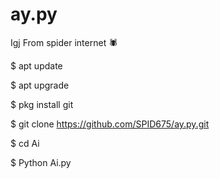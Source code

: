 # ay.py
Igj
From spider internet 🕷

$ apt update

$ apt upgrade

$ pkg install git 

$ git clone https://github.com/SPID675/ay.py.git

$ cd Ai

$ Python Ai.py
